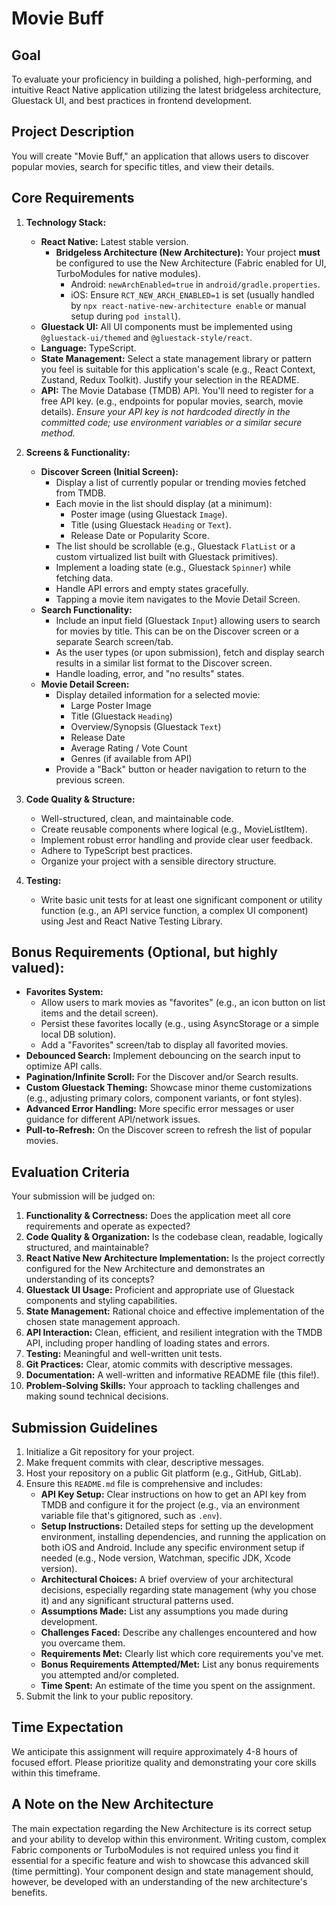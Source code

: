 # Movie Buff

## Goal
To evaluate your proficiency in building a polished, high-performing, and intuitive React Native application utilizing the latest bridgeless architecture, Gluestack UI, and best practices in frontend development.

## Project Description
You will create "Movie Buff," an application that allows users to discover popular movies, search for specific titles, and view their details.

## Core Requirements

1.  **Technology Stack:**
    *   **React Native:** Latest stable version.
        *   **Bridgeless Architecture (New Architecture):** Your project **must** be configured to use the New Architecture (Fabric enabled for UI, TurboModules for native modules).
            *   Android: `newArchEnabled=true` in `android/gradle.properties`.
            *   iOS: Ensure `RCT_NEW_ARCH_ENABLED=1` is set (usually handled by `npx react-native-new-architecture enable` or manual setup during `pod install`).
    *   **Gluestack UI:** All UI components must be implemented using `@gluestack-ui/themed` and `@gluestack-style/react`.
    *   **Language:** TypeScript.
    *   **State Management:** Select a state management library or pattern you feel is suitable for this application's scale (e.g., React Context, Zustand, Redux Toolkit). Justify your selection in the README.
    *   **API:** The Movie Database (TMDB) API. You'll need to register for a free API key. (e.g., endpoints for popular movies, search, movie details). *Ensure your API key is not hardcoded directly in the committed code; use environment variables or a similar secure method.*

2.  **Screens & Functionality:**
    *   **Discover Screen (Initial Screen):**
        *   Display a list of currently popular or trending movies fetched from TMDB.
        *   Each movie in the list should display (at a minimum):
            *   Poster image (using Gluestack `Image`).
            *   Title (using Gluestack `Heading` or `Text`).
            *   Release Date or Popularity Score.
        *   The list should be scrollable (e.g., Gluestack `FlatList` or a custom virtualized list built with Gluestack primitives).
        *   Implement a loading state (e.g., Gluestack `Spinner`) while fetching data.
        *   Handle API errors and empty states gracefully.
        *   Tapping a movie item navigates to the Movie Detail Screen.
    *   **Search Functionality:**
        *   Include an input field (Gluestack `Input`) allowing users to search for movies by title. This can be on the Discover screen or a separate Search screen/tab.
        *   As the user types (or upon submission), fetch and display search results in a similar list format to the Discover screen.
        *   Handle loading, error, and "no results" states.
    *   **Movie Detail Screen:**
        *   Display detailed information for a selected movie:
            *   Large Poster Image
            *   Title (Gluestack `Heading`)
            *   Overview/Synopsis (Gluestack `Text`)
            *   Release Date
            *   Average Rating / Vote Count
            *   Genres (if available from API)
        *   Provide a "Back" button or header navigation to return to the previous screen.

3.  **Code Quality & Structure:**
    *   Well-structured, clean, and maintainable code.
    *   Create reusable components where logical (e.g., MovieListItem).
    *   Implement robust error handling and provide clear user feedback.
    *   Adhere to TypeScript best practices.
    *   Organize your project with a sensible directory structure.

4.  **Testing:**
    *   Write basic unit tests for at least one significant component or utility function (e.g., an API service function, a complex UI component) using Jest and React Native Testing Library.

## Bonus Requirements (Optional, but highly valued):

*   **Favorites System:**
    *   Allow users to mark movies as "favorites" (e.g., an icon button on list items and the detail screen).
    *   Persist these favorites locally (e.g., using AsyncStorage or a simple local DB solution).
    *   Add a "Favorites" screen/tab to display all favorited movies.
*   **Debounced Search:** Implement debouncing on the search input to optimize API calls.
*   **Pagination/Infinite Scroll:** For the Discover and/or Search results.
*   **Custom Gluestack Theming:** Showcase minor theme customizations (e.g., adjusting primary colors, component variants, or font styles).
*   **Advanced Error Handling:** More specific error messages or user guidance for different API/network issues.
*   **Pull-to-Refresh:** On the Discover screen to refresh the list of popular movies.

## Evaluation Criteria

Your submission will be judged on:

1.  **Functionality & Correctness:** Does the application meet all core requirements and operate as expected?
2.  **Code Quality & Organization:** Is the codebase clean, readable, logically structured, and maintainable?
3.  **React Native New Architecture Implementation:** Is the project correctly configured for the New Architecture and demonstrates an understanding of its concepts?
4.  **Gluestack UI Usage:** Proficient and appropriate use of Gluestack components and styling capabilities.
5.  **State Management:** Rational choice and effective implementation of the chosen state management approach.
6.  **API Interaction:** Clean, efficient, and resilient integration with the TMDB API, including proper handling of loading states and errors.
7.  **Testing:** Meaningful and well-written unit tests.
8.  **Git Practices:** Clear, atomic commits with descriptive messages.
9.  **Documentation:** A well-written and informative README file (this file!).
10. **Problem-Solving Skills:** Your approach to tackling challenges and making sound technical decisions.

## Submission Guidelines

1.  Initialize a Git repository for your project.
2.  Make frequent commits with clear, descriptive messages.
3.  Host your repository on a public Git platform (e.g., GitHub, GitLab).
4.  Ensure this `README.md` file is comprehensive and includes:
    *   **API Key Setup:** Clear instructions on how to get an API key from TMDB and configure it for the project (e.g., via an environment variable file that's gitignored, such as `.env`).
    *   **Setup Instructions:** Detailed steps for setting up the development environment, installing dependencies, and running the application on both iOS and Android. Include any specific environment setup if needed (e.g., Node version, Watchman, specific JDK, Xcode version).
    *   **Architectural Choices:** A brief overview of your architectural decisions, especially regarding state management (why you chose it) and any significant structural patterns used.
    *   **Assumptions Made:** List any assumptions you made during development.
    *   **Challenges Faced:** Describe any challenges encountered and how you overcame them.
    *   **Requirements Met:** Clearly list which core requirements you've met.
    *   **Bonus Requirements Attempted/Met:** List any bonus requirements you attempted and/or completed.
    *   **Time Spent:** An estimate of the time you spent on the assignment.
5.  Submit the link to your public repository.

## Time Expectation
We anticipate this assignment will require approximately 4-8 hours of focused effort. Please prioritize quality and demonstrating your core skills within this timeframe.

## A Note on the New Architecture
The main expectation regarding the New Architecture is its correct setup and your ability to develop within this environment. Writing custom, complex Fabric components or TurboModules is not required unless you find it essential for a specific feature and wish to showcase this advanced skill (time permitting). Your component design and state management should, however, be developed with an understanding of the new architecture's benefits.

